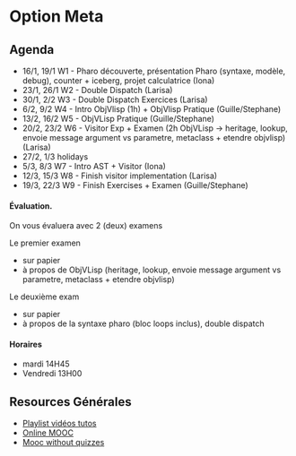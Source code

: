 # Option Meta

## Agenda

- 16/1, 19/1 W1 - Pharo découverte, présentation Pharo (syntaxe, modèle, debug), counter + iceberg, projet calculatrice (Iona)
- 23/1, 26/1 W2 - Double Dispatch (Larisa)
- 30/1, 2/2 W3 - Double Dispatch Exercices (Larisa)
- 6/2, 9/2 W4 - Intro ObjVlisp (1h) + ObjVlisp Pratique (Guille/Stephane)
- 13/2, 16/2 W5 - ObjVLisp Pratique (Guille/Stephane)
- 20/2, 23/2 W6 - Visitor Exp + Examen (2h ObjVLisp -> heritage, lookup, envoie message argument vs parametre, metaclass + etendre objvlisp) (Larisa)
- 27/2, 1/3 holidays
- 5/3, 8/3 W7 - Intro AST + Visitor (Iona) 
- 12/3, 15/3 W8 - Finish visitor implementation (Larisa)
- 19/3, 22/3 W9 - Finish Exercises + Examen (Guille/Stephane)

#### Évaluation.
On vous évaluera avec 2 (deux) examens 

Le premier examen
- sur papier
- à propos de ObjVLisp (heritage, lookup, envoie message argument vs parametre, metaclass + etendre objvlisp)

Le deuxième exam
- sur papier
- à propos de la syntaxe pharo (bloc loops inclus), double dispatch

#### Horaires 

- mardi  14H45
- Vendredi 13H00

## Resources Générales
* [Playlist vidéos tutos](https://www.youtube.com/playlist?list=PL2okA_2qDJ-k83Kxu_d8EPzMXtvCrReRn)
* [Online MOOC](https://www.fun-mooc.fr/courses/course-v1%3Ainria%2B41024%2Bsession01/about)
* [Mooc without quizzes](http://mooc.pharo.org)
